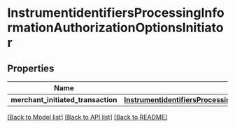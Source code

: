 # InstrumentidentifiersProcessingInformationAuthorizationOptionsInitiator

## Properties
Name | Type | Description | Notes
------------ | ------------- | ------------- | -------------
**merchant_initiated_transaction** | [**InstrumentidentifiersProcessingInformationAuthorizationOptionsInitiatorMerchantInitiatedTransaction**](InstrumentidentifiersProcessingInformationAuthorizationOptionsInitiatorMerchantInitiatedTransaction.md) |  | [optional] 

[[Back to Model list]](../README.md#documentation-for-models) [[Back to API list]](../README.md#documentation-for-api-endpoints) [[Back to README]](../README.md)



